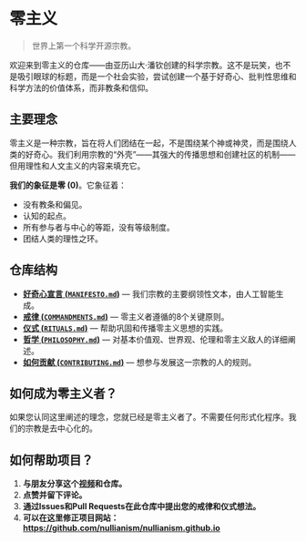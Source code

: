 
# 零主义 

> 世界上第一个科学开源宗教。

欢迎来到零主义的仓库——由亚历山大·潘钦创建的科学宗教。这不是玩笑，也不是吸引眼球的标题，而是一个社会实验，尝试创建一个基于好奇心、批判性思维和科学方法的价值体系，而非教条和信仰。

## 主要理念

零主义是一种宗教，旨在将人们团结在一起，不是围绕某个神或神灵，而是围绕人类的好奇心。我们利用宗教的“外壳”——其强大的传播思想和创建社区的机制——但用理性和人文主义的内容来填充它。

**我们的象征是零 (0)**。它象征着：

- 没有教条和偏见。
- 认知的起点。
- 所有参与者与中心的等距，没有等级制度。
- 团结人类的理性之环。

## 仓库结构

- [**好奇心宣言 (`MANIFESTO.md`)**](./MANIFESTO.md) — 我们宗教的主要纲领性文本，由人工智能生成。
- [**戒律 (`COMMANDMENTS.md`)**](./COMMANDMENTS.md) — 零主义者遵循的8个关键原则。
- [**仪式 (`RITUALS.md`)**](./RITUALS.md) — 帮助巩固和传播零主义思想的实践。
- [**哲学 (`PHILOSOPHY.md`)**](./PHILOSOPHY.md) — 对基本价值观、世界观、伦理和零主义敌人的详细阐述。
- [**如何贡献 (`CONTRIBUTING.md`)**](./CONTRIBUTING.md) — 想参与发展这一宗教的人的规则。

## 如何成为零主义者？

如果您认同这里阐述的理念，您就已经是零主义者了。不需要任何形式化程序。我们的宗教是去中心化的。

## 如何帮助项目？

1. **与朋友分享这个[视频](https://www.youtube.com/watch?v=mCErecXWGCc)和仓库。**
2. **点赞并留下评论。**
3. **通过Issues和Pull Requests在此仓库中提出您的戒律和仪式想法。**
4. **可以在这里修正项目网站：https://github.com/nullianism/nullianism.github.io**
